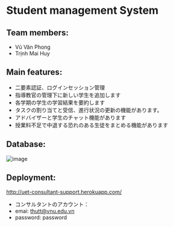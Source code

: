 # Student management System

## Team members:

* Vũ Văn Phong
* Trịnh Mai Huy

## Main features: 
* 二要素認証、ログインセッション管理
* 指導教官の管理下に新しい学生を追加します
* 各学期の学生の学習結果を要約します
* タスクの割り当てと受信、進行状況の更新の機能があります。
* アドバイザーと学生のチャット機能があります
* 授業料不足で中退する恐れのある生徒をまとめる機能があります
## Database:
![image](https://user-images.githubusercontent.com/70512647/130360252-459d4c01-d656-4267-a25b-bbd5c7aeb216.png)
## Deployment:
http://uet-consultant-support.herokuapp.com/
* コンサルタントのアカウント：　
* emai: thutt@vnu.edu.vn 
* password: password
